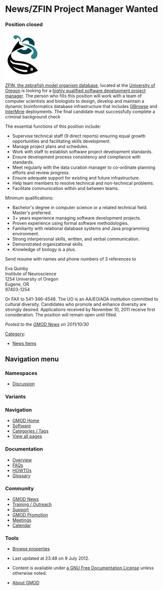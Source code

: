 



<span id="top"></span>




# <span dir="auto">News/ZFIN Project Manager Wanted</span>









### <span id="Position_closed" class="mw-headline">Position closed</span>



<a href="http://hr.uoregon.edu/jobs/unclassified.php?id=3656"
rel="nofollow" title="ZFIN is hiring"><img
src="https://raw.githubusercontent.com/GMOD/gmod.github.io/main/mediawiki/images/2/24/ZFINLogo.png" width="115" height="146"
alt="ZFIN is hiring" /></a>



<a href="http://zfin.org" class="external text" rel="nofollow">ZFIN, the
zebrafish model organism database</a>, located at the
<a href="http://uoregon.edu/" class="external text"
rel="nofollow">University of Oregon</a> is looking for a
<a href="http://hr.uoregon.edu/jobs/unclassified.php?id=3656"
class="external text" rel="nofollow">highly qualified software
development project manager</a>. The person who fills this position will
work with a team of computer scientists and biologists to design,
develop and maintain a dynamic bioinformatics database infrastructure
that includes [GBrowse](../GBrowse.1 "GBrowse") and
[InterMine](../InterMine "InterMine") deployments. The final candidate
must successfully complete a criminal background check

The essential functions of this position include:

- Supervise technical staff (9 direct reports) ensuring equal growth
  opportunities and facilitating skills development.
- Manage project plans and schedules.
- Work with staff to establish software project development standards.
- Ensure development process consistency and compliance with standards.
- Meet regularly with the data curation manager to co-ordinate planning
  efforts and review progress.
- Ensure adequate support for existing and future infrastructure.
- Help team members to resolve technical and non-technical problems.
- Facilitate communication within and between teams.

Minimum qualifications:

- Bachelor's degree in computer science or a related technical field.
  Master's preferred.
- 3+ years experience managing software development projects.
- Proven experience using formal software methodologies.
- Familiarity with relational database systems and Java programming
  environment.
- Strong interpersonal skills, written, and verbal communication.
- Demonstrated organizational skills.
- Knowledge of biology is a plus.

Send resume with names and phone numbers of 3 references to



Eva Quinby  
Institute of Neuroscience  
1254 University of Oregon  
Eugene, OR  
97403-1254



Or FAX to 541-346-4548. The UO is an AA/EO/ADA institution committed to
cultural diversity. Candidates who promote and enhance diversity are
strongly desired. Applications received by November 10, 2011 receive
first consideration. The position will remain open until filled.

  



*Posted to the [GMOD News](../GMOD_News "GMOD News") on 2011/10/30*






[Category](../Special%3ACategories "Special%3ACategories"):

- [News Items](../Category%3ANews_Items "Category%3ANews Items")






## Navigation menu



### Namespaces


- <span id="ca-talk"><a
  href="http://gmod.org/mediawiki/index.php?title=Talk:News/ZFIN_Project_Manager_Wanted&amp;action=edit&amp;redlink=1"
  accesskey="t"
  title="Discussion about the content page [t]">Discussion</a></span>


### 

### Variants[](#)








<a href="../Main_Page"
style="background-image: url(../../images/GMOD-cogs.png);"
title="Visit the main page"></a>


### Navigation



- <span id="n-GMOD-Home">[GMOD Home](../Main_Page)</span>
- <span id="n-Software">[Software](../GMOD_Components)</span>
- <span id="n-Categories-.2F-Tags">[Categories /
  Tags](../Categories)</span>
- <span id="n-View-all-pages">[View all
  pages](../Special:AllPages)</span>




### Documentation



- <span id="n-Overview">[Overview](../Overview)</span>
- <span id="n-FAQs">[FAQs](../Category%3AFAQ)</span>
- <span id="n-HOWTOs">[HOWTOs](../Category%3AHOWTO)</span>
- <span id="n-Glossary">[Glossary](../Glossary)</span>




### Community



- <span id="n-GMOD-News">[GMOD News](../GMOD_News)</span>
- <span id="n-Training-.2F-Outreach">[Training /
  Outreach](../Training_and_Outreach)</span>
- <span id="n-Support">[Support](../Support)</span>
- <span id="n-GMOD-Promotion">[GMOD Promotion](../GMOD_Promotion)</span>
- <span id="n-Meetings">[Meetings](../Meetings)</span>
- <span id="n-Calendar">[Calendar](../Calendar)</span>




### Tools

- <span id="t-smwbrowselink"><a href="../Special%3ABrowse/News-2FZFIN_Project_Manager_Wanted"
  rel="smw-browse">Browse properties</a></span>



- <span id="footer-info-lastmod">Last updated at 23:48 on 9 July
  2012.</span>
<!-- - <span id="footer-info-viewcount">8,332 page views.</span> -->
- <span id="footer-info-copyright">Content is available under
  <a href="http://www.gnu.org/licenses/fdl-1.3.html" class="external"
  rel="nofollow">a GNU Free Documentation License</a> unless otherwise
  noted.</span>

<!-- -->

- <span id="footer-places-about">[About
  GMOD](../GMOD%3AAbout "GMOD%3AAbout")</span>

<!-- -->




